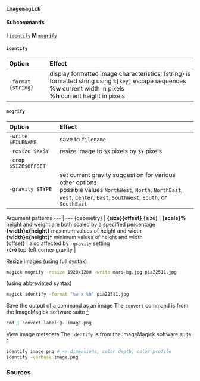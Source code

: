 ### `imagemagick`
[imagemagick identify]:           #identify                   '```&#10;$ imagemagick identify&#10;```&#10;Describe the format and characteristics of one or more image files'
[imagemagick mogrify]:            #mogrify                    '```&#10;$ imagemagick mogrify&#10;```&#10;Resize, blur, crop, despeckle, dither, draw on, flip, join, resample, etc'

#### Subcommands
**I** 
[`identify`][imagemagick identify] 
**M** 
[`mogrify`][imagemagick mogrify] 

#### `identify`
Option                            | Effect
:---                              | :---
`-format {string}`                | display formatted image characteristics; {string} is formatted string using `%[key]` escape sequences<br/> **%w** current width in pixels <br/> **%h** current height in pixels

#### `mogrify`
Option               | Effect
:---                 | :---
`-write $FILENAME`   | save to `filename`
`-resize $Xx$Y`      | resize image to `$X` pixels by `$Y` pixels
`-crop $SIZE$OFFSET` | 
`-gravity $TYPE`     | set current gravity suggestion for various other options <br>possible values `NorthWest`, `North`, `NorthEast`, `West`, `Center`, `East`, `SouthWest`, `South`, or `SouthEast`
  
Argument patterns 
---           | ---
{geometry}    | **{size}{offset}**
{size}        | **{scale}%** height and weight are both scaled by a specified percentage<br/> **{width}x{height}** maximum values of height and width<br/> **{width}x{height}^** minimum values of height and width<br/>
{offset}      | also affected by `-gravity` setting<br/> **`+0+0`** top-left corner
gravity       | 

Resize images (using full syntax)
```sh
magick mogrify -resize 1920x1200 -write mars-bg.jpg pia22511.jpg
```
(using abbreviated syntax)
```sh
magick identify -format "%w x %h" pia22511.jpg
```
Save the output of a command as an image
The `convert` command is from the ImageMagick software suite [^][2]
```sh
cmd | convert label:@- image.png
``` 
View image metadata
The `identify` is from the ImageMagick software suite [^][3]
```sh
identify image.png # => dimensions, color depth, color profile
identify -verbose image.png
```

### Sources
[1]: https://imagemagick.org/script/command-line-processing.php#geometry "imagemagick.org - Geometry"
[2]: ../sources/clkf.md "Cannon, Jason. _Command Line Kung Fu_."
[3]: https://www.ostechnix.com/how-to-view-image-metadata-on-linux/ "ostechnix.com - How to view image metadata on Linux"
